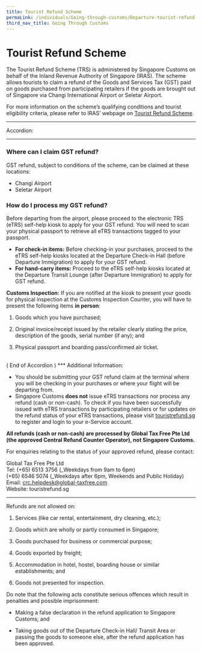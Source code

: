```yaml
---
title: Tourist Refund Scheme
permaLink: /individuals/Going-through-customs/Departure-tourist-refund-scheme
third_nav_title: Going Through Customs
---
```

# Tourist Refund Scheme

The Tourist Refund Scheme (TRS) is administered by Singapore Customs on behalf of the Inland Revenue Authority of Singapore (IRAS).  The scheme allows tourists to claim a refund of the Goods and Services Tax (GST) paid on goods purchased from participating retailers if the goods are brought out of Singapore via Changi International Airport or Seletar Airport.

For more information on the scheme’s qualifying conditions and tourist eligibility criteria, please refer to IRAS’ webpage on  [Tourist Refund Scheme](https://www.iras.gov.sg/IRASHome/Schemes/GST/Tourist-Refund-Scheme/).
<br>
***
Accordion:
***
### Where can I claim GST refund?
GST refund, subject to conditions of the scheme, can be claimed at these locations:

-   Changi Airport
-   Seletar Airport

### How do I process my GST refund?
Before departing from the airport, please proceed to the electronic TRS (eTRS) self-help kiosk  [](https://www.iras.gov.sg/IRASHome/GST/Consumers/Tourist-Refund-Scheme/)to apply for your GST refund.  You will need to scan your physical passport to retrieve all eTRS transactions tagged to your passport.

-   **For check-in items:** Before checking-in your purchases, proceed to the eTRS self-help kiosks located at the Departure Check-in Hall (before Departure Immigration) to apply for your GST refund.
-   **For hand-carry items:** Proceed to the eTRS self-help kiosks located at the Departure Transit Lounge (after Departure Immigration) to apply for GST refund.

**Customs Inspection:** If you are notified at the kiosk to present your goods for physical inspection at the Customs Inspection Counter, you will have to present the following items  **in person**:

1) Goods which you have purchased;

2) Original invoice/receipt issued by the retailer clearly stating the price, description of the goods, serial number (if any); and

3) Physical passport and boarding pass/confirmed air ticket.
<br>
( End of Accordion )
***
Additional Information:

-   You should be submitting your GST refund claim at the terminal where you will be checking in your purchases or where your flight will be departing from.
-   Singapore Customs  **does not**  issue eTRS transactions nor process any refund (cash or non-cash). To check if you have been successfully issued with eTRS transactions by participating retailers or for updates on the refund status of your eTRS transactions, please visit  [touristrefund.sg](https://touristrefund.sg/) to register and login to your e-Service account.

**All refunds (cash or non-cash) are processed by Global Tax Free Pte Ltd (the approved Central Refund Counter Operator), not Singapore Customs.**

For enquiries relating to the status of your approved refund, please contact:

Global Tax Free Pte Ltd <br>
Tel: (+65) 6513 3756 (_Weekdays from 9am to 6pm)
<br> (+65) 6546 5074 (_Weekdays after 6pm, Weekends and Public Holiday)<br>
Email: crc.helpdesk@global-taxfree.com
<br>Website: touristrefund.sg

***

Refunds are not allowed on:

1.  Services (like car rental, entertainment, dry cleaning, etc.);
    
2.  Goods which are wholly or partly consumed in Singapore;
    
3.  Goods purchased for business or commercial purpose;
    
4.  Goods exported by freight;
    
5.  Accommodation in hotel, hostel, boarding house or similar establishments; and
    
6.  Goods not presented for inspection.
    

Do note that the following acts constitute serious offences which result in penalties and possible imprisonment:

-   Making a false declaration in the refund application to Singapore Customs; and
    
-   Taking goods out of the Departure Check-in Hall/ Transit Area or passing the goods to someone else, after the refund application has been approved.
